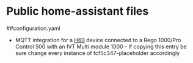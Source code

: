 # Public home-assistant files

##configuration.yaml

* MQTT integration for a [H60](www.husdata.se) device connected to a Rego 1000/Pro Control 500 with an IVT Multi module 1000 - If copying this entry be sure change every instance of fcf5c347-placeholder accordingly 
